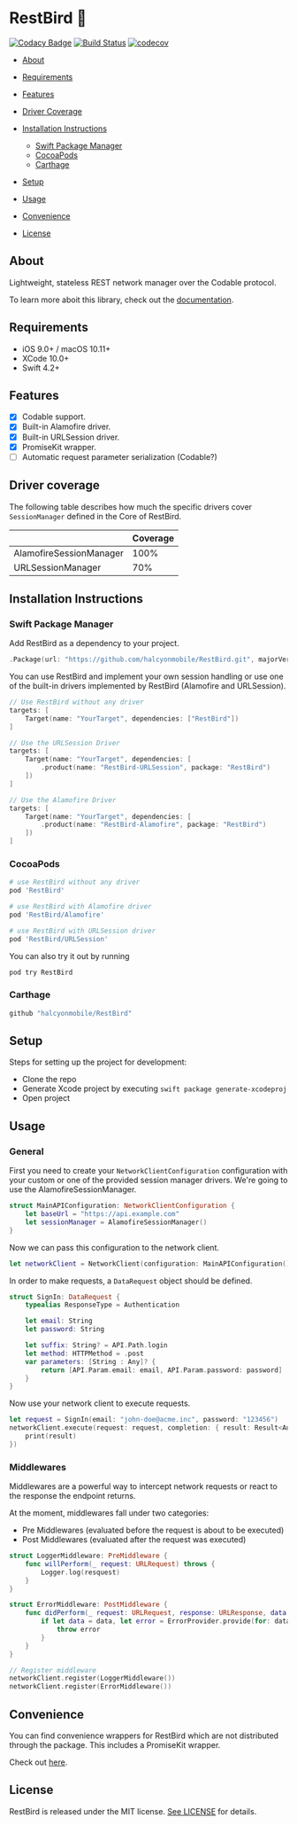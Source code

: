 # RestBird 🦉

[![Codacy Badge](https://api.codacy.com/project/badge/Grade/681dfe685db146c182483b44bd962a06)](https://app.codacy.com/app/Halcyon-Mobile/RestBird?utm_source=github.com&utm_medium=referral&utm_content=halcyonmobile/RestBird&utm_campaign=Badge_Grade_Dashboard)
[![Build Status](https://travis-ci.org/halcyonmobile/RestBird.svg?branch=master)](https://travis-ci.org/halcyonmobile/RestBird)
[![codecov](https://codecov.io/gh/halcyonmobile/RestBird/branch/master/graph/badge.svg)](https://codecov.io/gh/halcyonmobile/RestBird)

- [About](#about)
- [Requirements](#requirements)
- [Features](#features)
- [Driver Coverage](#driver-coverage)
- [Installation Instructions](#installation-instructions)
    - [Swift Package Manager](#swift-package-manager)
    - [CocoaPods](#cocoapods)
    - [Carthage](#carthage)
- [Setup](#setup)
- [Usage](#usage)

- [Convenience](#convenience)
- [License](#license)

## About

Lightweight, stateless REST network manager over the Codable protocol.

To learn more aboit this library, check out the [documentation](https://halcyonmobile.github.io/RestBird/).

## Requirements

- iOS 9.0+ / macOS 10.11+
- XCode 10.0+
- Swift 4.2+

## Features

- [x] Codable support.
- [x] Built-in Alamofire driver.
- [x] Built-in URLSession driver.
- [x] PromiseKit wrapper.
- [ ] Automatic request parameter serialization (Codable?)

## Driver coverage

The following table describes how much the specific drivers cover `SessionManager` defined in the Core of RestBird.

|                         | Coverage |
|-------------------------|----------|
| AlamofireSessionManager | 100%     |
| URLSessionManager       | 70%      |

## Installation Instructions

### Swift Package Manager

Add RestBird as a dependency to your project.

```swift
.Package(url: "https://github.com/halcyonmobile/RestBird.git", majorVersion: 0, minorVersion: 4)
```

You can use RestBird and implement your own session handling or use one of the built-in drivers implemented by RestBird (Alamofire and URLSession).

```swift
// Use RestBird without any driver
targets: [
    Target(name: "YourTarget", dependencies: ["RestBird"])
]

// Use the URLSession Driver
targets: [
    Target(name: "YourTarget", dependencies: [
        .product(name: "RestBird-URLSession", package: "RestBird")
    ])
]

// Use the Alamofire Driver
targets: [
    Target(name: "YourTarget", dependencies: [
        .product(name: "RestBird-Alamofire", package: "RestBird")
    ])
]
```

### CocoaPods

```ruby
# use RestBird without any driver
pod 'RestBird'

# use RestBird with Alamofire driver
pod 'RestBird/Alamofire'

# use RestBird with URLSession driver
pod 'RestBird/URLSession'
```

You can also try it out by running

```bash
pod try RestBird
```

### Carthage

```swift
github "halcyonmobile/RestBird"
```

## Setup

Steps for setting up the project for development:
- Clone the repo
- Generate Xcode project by executing `swift package generate-xcodeproj`
- Open project

## Usage

### General

First you need to create your `NetworkClientConfiguration` configuration with your custom or one of the provided session manager drivers. We're going to use the AlamofireSessionManager.

```swift
struct MainAPIConfiguration: NetworkClientConfiguration {
    let baseUrl = "https://api.example.com"
    let sessionManager = AlamofireSessionManager()
}
```

Now we can pass this configuration to the network client.

```swift
let networkClient = NetworkClient(configuration: MainAPIConfiguration())
```

In order to make requests, a `DataRequest` object should be defined.

```swift
struct SignIn: DataRequest {
    typealias ResponseType = Authentication

    let email: String
    let password: String

    let suffix: String? = API.Path.login
    let method: HTTPMethod = .post
    var parameters: [String : Any]? {
        return [API.Param.email: email, API.Param.password: password]
    }
}
```

Now use your network client to execute requests.

```swift
let request = SignIn(email: "john-doe@acme.inc", password: "123456")
networkClient.execute(request: request, completion: { result: Result<Authentication> in
    print(result)
})
```

### Middlewares

Middlewares are a powerful way to intercept network requests or react to the response the endpoint returns.

At the moment, middlewares fall under two categories:

- Pre Middlewares (evaluated before the request is about to be executed)
- Post Middlewares (evaluated after the request was executed)

```Swift
struct LoggerMiddleware: PreMiddleware {
    func willPerform(_ request: URLRequest) throws {
        Logger.log(resquest)
    }
}

struct ErrorMiddleware: PostMiddleware {
    func didPerform(_ request: URLRequest, response: URLResponse, data: Data?) throws {
        if let data = data, let error = ErrorProvider.provide(for: data) {
            throw error
        }
    }
}

// Register middleware
networkClient.register(LoggerMiddleware())
networkClient.register(ErrorMiddleware())
```

## Convenience

You can find convenience wrappers for RestBird which are not distributed through the package. This includes a PromiseKit wrapper.

Check out [here](https://github.com/halcyonmobile/RestBird/tree/master/Convenience).

## License

RestBird is released under the MIT license. [See LICENSE](https://github.com/halcyonmobile/RestBird/blob/master/LICENSE) for details.
